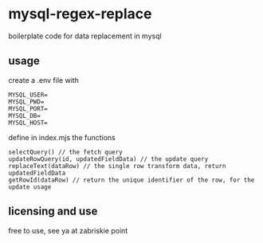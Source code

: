 # mysql-regex-replace

boilerplate code for data replacement in mysql

## usage

create a .env file with

```
MYSQL_USER=
MYSQL_PWD=
MYSQL_PORT=
MYSQL_DB=
MYSQL_HOST=
```

define in index.mjs the functions

```
selectQuery() // the fetch query
updateRowQuery(id, updatedFieldData) // the update query
replaceText(dataRow) // the single row transform data, return updatedFieldData
getRowId(dataRow) // return the unique identifier of the row, for the update usage
```

## licensing and use

free to use, see ya at zabriskie point
